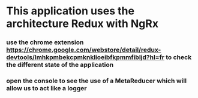 # This application uses the architecture Redux with NgRx

### use the chrome extension https://chrome.google.com/webstore/detail/redux-devtools/lmhkpmbekcpmknklioeibfkpmmfibljd?hl=fr to check the different state of the application

### open the console to see the use of a MetaReducer which will allow us to act like a logger
